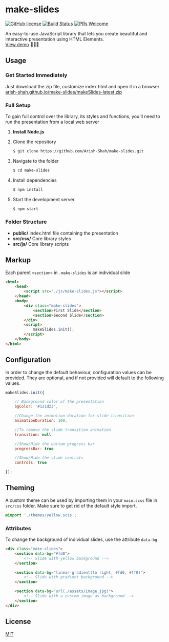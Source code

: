 # make-slides

[![GitHub license](https://img.shields.io/github/license/Arish-Shah/make-slides?color=blue)](https://github.com/Arish-Shah/make-slides/blob/master/LICENSE) [![Build Status](https://travis-ci.com/Arish-Shah/make-slides.svg?branch=master)](https://travis-ci.com/Arish-Shah/make-slides) [![PRs Welcome](https://img.shields.io/badge/PRs-welcome-brightgreen.svg)]()

An easy-to-use JavaScript library that lets you create beautiful and interactive presentation using HTML Elements.\
[View demo](https://arish-shah.github.io/make-slides)
🌈📝🚀

## Usage

### Get Started Immediately

Just download the zip file, customize index.html and open it in a browser\
[arish-shah.github.io/make-slides/makeSlides-latest.zip](https://arish-shah.github.io/make-slides/makeSlides-latest.zip)

### Full Setup

To gain full control over the library, its styles and functions, you'll need to run the presentation from a local web server

1. **Install Node.js**

1. Clone the repository

   ```sh
   $ git clone https://github.com/Arish-Shah/make-slides.git
   ```

1. Navigate to the folder
   ```sh
   $ cd make-slides
   ```
1. Install dependencies
   ```sh
   $ npm install
   ```
1. Start the development server
   ```sh
   $ npm start
   ```

### Folder Structure

- **public/** index.html file containing the presentation
- **src/css/** Core library styles
- **src/js/** Core library scripts

## Markup

Each parent `<section>` in `.make-slides` is an individual slide

```html
<html>
	<head>
		<script src="./js/make-slides.js"></script>
	</head>
	<body>
		<div class="make-slides">
			<section>First Slide</section>
			<section>Second Slide</section>
		</div>
		<script>
			makeSlides.init();
		</script>
	</body>
</html>
```

## Configuration

In order to change the default behaviour, configuration values can be provided. They are optional, and if not provided will default to the following values.

```javascript
makeSlides.init({

	// Background color of the presentation
	bgColor: '#121d23',

	//Change the animation duration for slide transition
	animationDuration: 100,

	//To remove the slide transition animation
	transition: null

	//Show/Hide the bottom progress bar
	progressBar: true

	//Show/Hide the slide controls
	controls: true

});
```

## Theming

A custom theme can be used by importing them in your `main.scss` file in `src/css` folder. Make sure to get rid of the default style import.

```scss
@import './themes/yellow.scss';
```

### Attributes

To change the background of individual slides, use the attribute `data-bg`

```html
<div class="make-slides">
	<section data-bg="#fd0">
		<!-- Slide with yellow background -->
	</section>

	<section data-bg="linear-gradient(to right, #fd0, #ff0)">
		<!-- Slide with gradient background -->
	</section>

	<section data-bg="url(./assets/image.jpg)">
		<!-- Slide with a custom image as background -->
	</section>
</div>
```

## License

[MIT](LICENSE)
